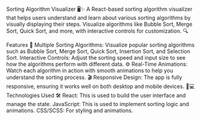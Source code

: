 Sorting Algorithm Visualizer 🖥️✨
A React-based sorting algorithm visualizer that helps users understand and learn about various sorting algorithms by visually displaying their steps. Visualize algorithms like Bubble Sort, Merge Sort, Quick Sort, and more, with interactive controls for customization. 🔍

Features 🚀
Multiple Sorting Algorithms: Visualize popular sorting algorithms such as Bubble Sort, Merge Sort, Quick Sort, Insertion Sort, and Selection Sort.
Interactive Controls: Adjust the sorting speed and input size to see how the algorithms perform with different data. ⚙️
Real-Time Animations: Watch each algorithm in action with smooth animations to help you understand the sorting process. 🎬
Responsive Design: The app is fully responsive, ensuring it works well on both desktop and mobile devices. 📱💻
Technologies Used 🛠️
React: This is used to build the user interface and manage the state.
JavaScript: This is used to implement sorting logic and animations.
CSS/SCSS: For styling and animations.
